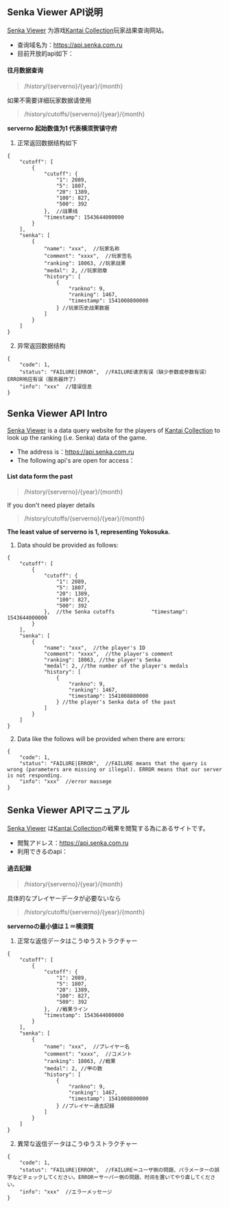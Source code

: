 ## Senka Viewer API说明
[Senka Viewer](https://senka.com.ru/) 为游戏[Kantai Collection](http://www.dmm.com/netgame/social/-/gadgets/=/app_id=854854/)玩家战果查询网站。
- 查询域名为：https://api.senka.com.ru
- 目前开放的api如下：
#### 往月数据查询
> /history/{serverno}/{year}/{month}

如果不需要详细玩家数据请使用
> /history/cutoffs/{serverno}/{year}/{month}

**serverno 起始数值为1 代表横须贺镇守府**

1. 正常返回数据结构如下
```
{
    "cutoff": [
        {
            "cutoff": {
                "1": 2089,
                "5": 1807,
                "20": 1389,
                "100": 827,
                "500": 392
            },  //战果线
            "timestamp": 1543644000000
        }
    ],
    "senka": [
        {
            "name": "xxx",  //玩家名称
            "comment": "xxxx",  //玩家签名
            "ranking": 18063, //玩家战果
            "medal": 2, //玩家勋章
            "history": [
                {
                    "rankno": 9,
                    "ranking": 1467,
                    "timestamp": 1541008800000
                } //玩家历史战果数据
            ]
        }
    ]
}
```

2. 异常返回数据结构
```
{
    "code": 1,  
    "status": "FAILURE|ERROR",  //FAILURE请求有误（缺少参数或参数有误） ERROR响应有误（服务器炸了）
    "info": "xxx"  //错误信息
}
```




## Senka Viewer API Intro 
[Senka Viewer](https://senka.com.ru/) is a data query website for the players of [Kantai Collection](http://www.dmm.com/netgame/social/-/gadgets/=/app_id=854854/) to look up the ranking (i.e. Senka) data of the game.
- The address is：https://api.senka.com.ru
- The following api's are open for access：
#### List data form the past
> /history/{serverno}/{year}/{month}

If you don't need player details
> /history/cutoffs/{serverno}/{year}/{month}

**The least value of serverno is 1, representing Yokosuka.**

1. Data should be provided as follows:
```
{
    "cutoff": [
        {
            "cutoff": {
                "1": 2089,
                "5": 1807,
                "20": 1389,
                "100": 827,
                "500": 392
            },  //the Senka cutoffs            "timestamp": 1543644000000
        }
    ],
    "senka": [
        {
            "name": "xxx",  //the player's ID
            "comment": "xxxx",  //the player's comment
            "ranking": 18063, //the player's Senka
            "medal": 2, //the number of the player's medals
            "history": [
                {
                    "rankno": 9,
                    "ranking": 1467,
                    "timestamp": 1541008800000
                } //the player's Senka data of the past
            ]
        }
    ]
}
```

2. Data like the follows will be provided when there are errors:
```
{
    "code": 1,  
    "status": "FAILURE|ERROR",  //FAILURE means that the query is wrong (parameters are missing or illegal). ERROR means that our server is not responding.    
    "info": "xxx"  //error massege
}
```




## Senka Viewer APIマニュアル
[Senka Viewer](https://senka.com.ru/) は[Kantai Collection](http://www.dmm.com/netgame/social/-/gadgets/=/app_id=854854/)の戦果を閲覧する為にあるサイトです。
- 閲覧アドレス：https://api.senka.com.ru
- 利用できるのapi：
#### 過去記録
> /history/{serverno}/{year}/{month}

具体的なプレイヤーデータが必要ないなら
> /history/cutoffs/{serverno}/{year}/{month}

**servernoの最小値は１＝横須賀**　

1. 正常な返信データはこうゆうストラクチャー
```
{
    "cutoff": [
        {
            "cutoff": {
                "1": 2089,
                "5": 1807,
                "20": 1389,
                "100": 827,
                "500": 392
            },  //戦果ライン
            "timestamp": 1543644000000
        }
    ],
    "senka": [
        {
            "name": "xxx",  //プレイヤー名
            "comment": "xxxx",  //コメント
            "ranking": 18063, //戦果
            "medal": 2, //甲の数
            "history": [
                {
                    "rankno": 9,
                    "ranking": 1467,
                    "timestamp": 1541008800000
                } //プレイヤー過去記録
            ]
        }
    ]
}
```

2. 異常な返信データはこうゆうストラクチャー
```
{
    "code": 1,  
    "status": "FAILURE|ERROR",  //FAILURE＝ユーザ側の問題、パラメーターの誤字などチェックしてください。ERROR＝サーバー側の問題、时间を置いてやり直してください。
    "info": "xxx"  //エラーメッセージ
}
```  
